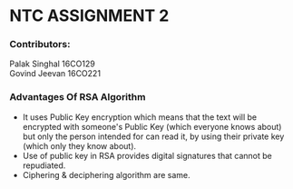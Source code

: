 # NTC ASSIGNMENT 2

### Contributors:

Palak Singhal	16CO129 <br/>
Govind Jeevan	16CO221
### Advantages Of RSA Algorithm
- It uses Public Key encryption which means that
the text will be encrypted with someone's Public
Key (which everyone knows about) but only the
person intended for can read it, by using their
private key (which only they know about).
- Use of public key in RSA provides digital
signatures that cannot be repudiated.
- Ciphering & deciphering algorithm are same. 

